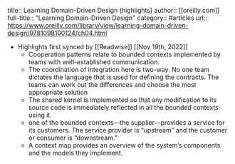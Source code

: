 title:: Learning Domain-Driven Design (highlights)
author:: [[oreilly.com]]
full-title:: "Learning Domain-Driven Design"
category:: #articles
url:: https://www.oreilly.com/library/view/learning-domain-driven-design/9781098100124/ch04.html

- Highlights first synced by [[Readwise]] [[Nov 19th, 2022]]
	- Cooperation patterns relate to bounded contexts implemented by teams with well-established communication.
	- The coordination of integration here is two-way. No one team dictates the language that is used for defining the contracts. The teams can work out the differences and choose the most appropriate solution
	- The shared kernel is implemented so that any modification to its source code is immediately reflected in all the bounded contexts using it.
	- one of the bounded contexts—the supplier—provides a service for its customers. The service provider is “upstream” and the customer or consumer is “downstream.”
	- A context map provides an overview of the system’s components and the models they implement.